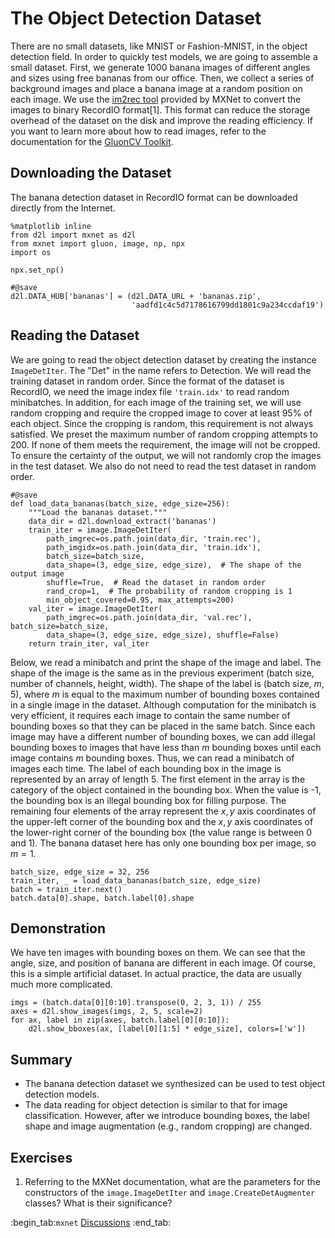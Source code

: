 # The Object Detection Dataset

There are no small datasets, like MNIST or Fashion-MNIST, in the object detection field. In order to quickly test models, we are going to assemble a small dataset. First, we generate 1000 banana images of different angles and sizes using free bananas from our office. Then, we collect a series of background images and place a banana image at a random position on each image. We use the [im2rec tool](https://github.com/apache/incubator-mxnet/blob/master/tools/im2rec.py) provided by MXNet to convert the images to binary RecordIO format[1]. This format can reduce the storage overhead of the dataset on the disk and improve the reading efficiency. If you want to learn more about how to read images, refer to the documentation for the [GluonCV Toolkit](https://gluon-cv.mxnet.io/).


## Downloading the Dataset

The banana detection dataset in RecordIO format can be downloaded directly from the Internet.

```{.python .input  n=1}
%matplotlib inline
from d2l import mxnet as d2l
from mxnet import gluon, image, np, npx
import os

npx.set_np()

#@save
d2l.DATA_HUB['bananas'] = (d2l.DATA_URL + 'bananas.zip',
                           'aadfd1c4c5d7178616799dd1801c9a234ccdaf19')
```

## Reading the Dataset

We are going to read the object detection dataset by creating the instance `ImageDetIter`. The "Det" in the name refers to Detection. We will read the training dataset in random order. Since the format of the dataset is RecordIO, we need the image index file `'train.idx'` to read random minibatches. In addition, for each image of the training set, we will use random cropping and require the cropped image to cover at least 95% of each object. Since the cropping is random, this requirement is not always satisfied. We preset the maximum number of random cropping attempts to 200. If none of them meets the requirement, the image will not be cropped. To ensure the certainty of the output, we will not randomly crop the images in the test dataset. We also do not need to read the test dataset in random order.

```{.python .input  n=2}
#@save
def load_data_bananas(batch_size, edge_size=256):
    """Load the bananas dataset."""
    data_dir = d2l.download_extract('bananas')
    train_iter = image.ImageDetIter(
        path_imgrec=os.path.join(data_dir, 'train.rec'),
        path_imgidx=os.path.join(data_dir, 'train.idx'),
        batch_size=batch_size,
        data_shape=(3, edge_size, edge_size),  # The shape of the output image
        shuffle=True,  # Read the dataset in random order
        rand_crop=1,  # The probability of random cropping is 1
        min_object_covered=0.95, max_attempts=200)
    val_iter = image.ImageDetIter(
        path_imgrec=os.path.join(data_dir, 'val.rec'), batch_size=batch_size,
        data_shape=(3, edge_size, edge_size), shuffle=False)
    return train_iter, val_iter
```

Below, we read a minibatch and print the shape of the image and label. The shape of the image is the same as in the previous experiment (batch size, number of channels, height, width). The shape of the label is (batch size, $m$, 5), where $m$ is equal to the maximum number of bounding boxes contained in a single image in the dataset. Although computation for the minibatch is very efficient, it requires each image to contain the same number of bounding boxes so that they can be placed in the same batch. Since each image may have a different number of bounding boxes, we can add illegal bounding boxes to images that have less than $m$ bounding boxes until each image contains $m$ bounding boxes. Thus, we can read a minibatch of images each time. The label of each bounding box in the image is represented by an array of length 5. The first element in the array is the category of the object contained in the bounding box. When the value is -1, the bounding box is an illegal bounding box for filling purpose. The remaining four elements of the array represent the $x, y$ axis coordinates of the upper-left corner of the bounding box and the $x, y$ axis coordinates of the lower-right corner of the bounding box (the value range is between 0 and 1). The banana dataset here has only one bounding box per image, so $m=1$.

```{.python .input  n=4}
batch_size, edge_size = 32, 256
train_iter, _ = load_data_bananas(batch_size, edge_size)
batch = train_iter.next()
batch.data[0].shape, batch.label[0].shape
```

## Demonstration

We have ten images with bounding boxes on them. We can see that the angle, size, and position of banana are different in each image. Of course, this is a simple artificial dataset. In actual practice, the data are usually much more complicated.

```{.python .input  n=5}
imgs = (batch.data[0][0:10].transpose(0, 2, 3, 1)) / 255
axes = d2l.show_images(imgs, 2, 5, scale=2)
for ax, label in zip(axes, batch.label[0][0:10]):
    d2l.show_bboxes(ax, [label[0][1:5] * edge_size], colors=['w'])
```

## Summary

* The banana detection dataset we synthesized can be used to test object detection models.
* The data reading for object detection is similar to that for image classification. However, after we introduce bounding boxes, the label shape and image augmentation (e.g., random cropping) are changed.


## Exercises

1. Referring to the MXNet documentation, what are the parameters for the constructors of the `image.ImageDetIter` and `image.CreateDetAugmenter` classes? What is their significance?

:begin_tab:`mxnet`
[Discussions](https://discuss.d2l.ai/t/372)
:end_tab:
